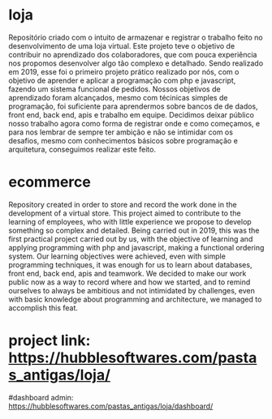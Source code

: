 # loja
Repositório criado com o intuito de armazenar e registrar o trabalho feito no desenvolvimento de uma loja virtual.
Este projeto teve o objetivo de contribuir no aprendizado dos colaboradores, que com pouca experiência nos propomos desenvolver algo tão complexo e detalhado.
Sendo realizado em 2019, esse foi o primeiro projeto prático realizado por nós, com o objetivo de aprender e aplicar a programação com php e javascript, fazendo um sistema funcional de pedidos.
Nossos objetivos de aprendizado foram alcançados, mesmo com técinicas simples de programação, foi suficiente para aprendermos sobre bancos de de dados, front end, back end, apis e trabalho em equipe.
Decidimos deixar público nosso trabalho agora como forma de registrar onde e como começamos, e para nos lembrar de sempre ter ambição e não se intimidar com os desafios, mesmo com conhecimentos básicos sobre programação e arquitetura, conseguimos realizar este feito.

# ecommerce 
Repository created in order to store and record the work done in the development of a virtual store.
This project aimed to contribute to the learning of employees, who with little experience we propose to develop something so complex and detailed.
Being carried out in 2019, this was the first practical project carried out by us, with the objective of learning and applying programming with php and javascript, making a functional ordering system.
Our learning objectives were achieved, even with simple programming techniques, it was enough for us to learn about databases, front end, back end, apis and teamwork.
We decided to make our work public now as a way to record where and how we started, and to remind ourselves to always be ambitious and not intimidated by challenges, even with basic knowledge about programming and architecture, we managed to accomplish this feat.


# project link: https://hubblesoftwares.com/pastas_antigas/loja/

#dashboard admin: https://hubblesoftwares.com/pastas_antigas/loja/dashboard/
